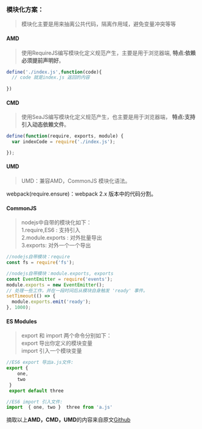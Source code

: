 <!-- markdownlint-disable -->
### 模块化方案：
> 模块化主要是用来抽离公共代码，隔离作用域，避免变量冲突等等

#### AMD
> 使用RequireJS编写模块化定义规范产生，主要是用于浏览器端, **特点:依赖必须提前声明好**。

```js
define('./index.js',function(code){
  // code 就是index.js 返回的内容
  
})
```

#### CMD
> 使用SeaJS编写模块化定义规范产生，也主要是用于浏览器端， **特点:支持引入动态依赖文件**。

```js
define(function(require, exports, module) {
  var indexCode = require('./index.js');

});
```

#### UMD
> UMD：兼容AMD，CommonJS 模块化语法。<br/>

webpack(require.ensure)：webpack 2.x 版本中的代码分割。

#### CommonJS
> nodejs中自带的模块化如下：<br/>
> 1.require,ES6 : 支持引入 <br/>
> 2.module.exports : 对外批量导出 <br/>
> 3.exports: 对外一个一个导出 <br/>

```js
//nodejs自带模块：require
const fs = require('fs');

//nodejs自带模块：module.exports, exports
const EventEmitter = require('events');
module.exports = new EventEmitter();
// 处理一些工作，并在一段时间后从模块自身触发 'ready' 事件。
setTimeout(() => {
  module.exports.emit('ready');
}, 1000);
```

#### ES Modules
> export 和 import 两个命令分别如下：<br/>
> export 导出你定义的模块变量 <br/>
> import 引入一个模块变量 <br/>

```js
//ES6 export 导出a.js文件:
export {
 	one, 
 	two
 }
 export default three

//ES6 import 引入文件:
import  { one, two }  three from 'a.js'
```

摘取以上**AMD，CMD，UMD**的内容来自原文[Github](https://github.com/Advanced-Frontend/Daily-Interview-Question/issues/28)